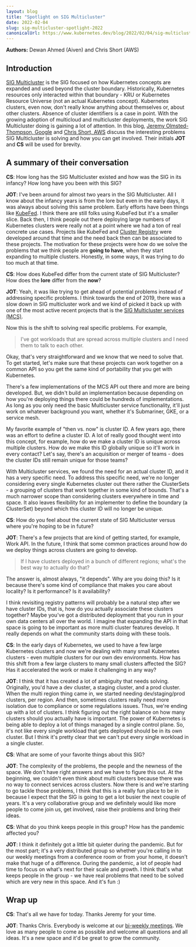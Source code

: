 ```yaml
---
layout: blog
title: "Spotlight on SIG Multicluster"
date: 2022-02-04
slug: sig-multicluster-spotlight-2022
canonicalUrl: https://www.kubernetes.dev/blog/2022/02/04/sig-multicluster-spotlight-2022/
---
```


**Authors:** Dewan Ahmed (Aiven) and Chris Short (AWS)

## Introduction

[SIG Multicluster](https://github.com/kubernetes/community/tree/master/sig-multicluster) is the SIG focused on how Kubernetes concepts are expanded and used beyond the cluster boundary. Historically, Kubernetes resources only interacted within that boundary - KRU or Kubernetes Resource Universe (not an actual Kubernetes concept). Kubernetes clusters, even now, don't really know anything about themselves or, about other clusters. Absence of cluster identifiers is a case in point. With the growing adoption of multicloud and multicluster deployments, the work SIG Multicluster doing is gaining a lot of attention. In this blog, [Jeremy Olmsted-Thompson, Google](https://twitter.com/jeremyot) and [Chris Short, AWS](https://twitter.com/ChrisShort) discuss the interesting problems SIG Multicluster is solving and how you can get involved. Their initials **JOT** and **CS** will be used for brevity.

## A summary of their conversation

**CS**: How long has the SIG Multicluster existed and how was the SIG in its infancy? How long have you been with this SIG?

**JOT**: I've been around for almost two years in the SIG Multicluster. All I know about the infancy years is from the lore but even in the early days, it was always about solving this same problem. Early efforts have been things like [KubeFed](https://github.com/kubernetes-sigs/kubefed). I think there are still folks using KubeFed but it's a smaller slice. Back then, I think people out there deploying large numbers of Kubernetes clusters were really not at a point where we had a ton of real concrete use cases. Projects like KubeFed and [Cluster Registry](https://github.com/kubernetes-retired/cluster-registry) were developed around that time and the need back then can be associated to these projects. The motivation for these projects were how do we solve the problems that we think people are **going to have**, when they start expanding to multiple clusters. Honestly, in some ways, it was trying to do too much at that time.

**CS**: How does KubeFed differ from the current state of SIG Multicluster? How does the **lore** differ from the **now**?

**JOT**: Yeah, it was like trying to get ahead of potential problems instead of addressing specific problems. I think towards the end of 2019, there was a slow down in SIG multicluster work and we kind of picked it back up with one of the most active recent projects that is the [SIG Multicluster services (MCS)](https://github.com/kubernetes-sigs/mcs-api). 

Now this is the shift to solving real specific problems. For example, 

> I've got workloads that are spread across multiple clusters and I need them to talk to each other. 
 
Okay, that's very straightforward and we know that we need to solve that. To get started, let's make sure that these projects can work together on a common API so you get the same kind of portability that you get with Kubernetes.

There's a few implementations of the MCS API out there and more are being developed. But, we didn't build an implementation because depending on how you're deploying things there could be hundreds of implementations. As long as you only need the basic Multicluster service functionality, it'll just work on whatever background you want, whether it's Submariner, GKE, or a service mesh.

My favorite example of "then vs. now" is cluster ID. A few years ago, there was an effort to define a cluster ID. A lot of really good thought went into this concept, for example, how do we make a cluster ID is unique across multiple clusters. How do we make this ID globally unique so it'll work in every contact? Let's say, there's an acquisition or merger of teams - does the cluster IDs still remain unique for those teams? 

With Multicluster services, we found the need for an actual cluster ID, and it has a very specific need. To address this specific need, we're no longer considering every single Kubernetes cluster out there rather the ClusterSets - a grouping of clusters that work together in some kind of bounds. That's a much narrower scope than considering clusters everywhere in time and space. It also leaves flexibility for an implementer to define the boundary (a ClusterSet) beyond which this cluster ID will no longer be unique. 


**CS**: How do you feel about the current state of SIG Multicluster versus where you're hoping to be in future?

**JOT**: There's a few projects that are kind of getting started, for example, Work API. In the future, I think that some common practices around how do we deploy things across clusters are going to develop. 
> If I have clusters deployed in a bunch of different regions; what's the best way to actually do that?

The answer is, almost always, "it depends". Why are you doing this? Is it because there's some kind of compliance that makes you care about locality? Is it performance? Is it availability? 

I think revisiting registry patterns will probably be a natural step after we have cluster IDs, that is, how do you actually associate these clusters together? Maybe you've got a distributed deployment that you run in your own data centers all over the world. I imagine that expanding the API in that space is going to be important as more multi cluster features develop. It really depends on what the community starts doing with these tools.

**CS**: In the early days of Kubernetes, we used to have a few large Kubernetes clusters and now we're dealing with many small Kubernetes clusters - even multiple clusters for our own dev environments. How has this shift from a few large clusters to many small clusters affected the SIG? Has it accelerated the work or make it challenging in any way?

**JOT**: I think that it has created a lot of ambiguity that needs solving. Originally, you'd have a dev cluster, a staging cluster, and a prod cluster. When the multi region thing came in, we started needing  dev/staging/prod clusters, per region. And then, sometimes clusters really need more isolation due to compliance or some regulations issues. Thus, we're ending up with a lot of clusters. I think figuring out the right balance on how many clusters should you actually have is important. The power of Kubernetes is being able to deploy a lot of things managed by a single control plane. So, it's not like every single workload that gets deployed should be in its own cluster. But I think it's pretty clear that we can't put every single workload in a single cluster.

**CS**: What are some of your favorite things about this SIG?

**JOT**: The complexity of the problems, the people and the newness of the space. We don't have right answers and we have to figure this out. At the beginning, we couldn't even think about multi clusters because there was no way to connect services across clusters. Now there is and we're starting to go tackle those problems, I think that this is a really fun place to be in because I expect that the SIG is going to get a lot busier the next couple of years. It's a very collaborative group and we definitely would like more people to come join us, get involved, raise their problems and bring their ideas. 

**CS**: What do you think keeps people in this group? How has the pandemic affected you?

**JOT**: I think it definitely got a little bit quieter during the pandemic. But for the most part; it's a very distributed group so whether you're calling in to our weekly meetings from a conference room or from your home, it doesn't make that huge of a difference. During the pandemic, a lot of people had time to focus on what's next for their scale and growth. I think that's what keeps people in the group - we have real problems that need to be solved which are very new in this space. And it's fun :)

## Wrap up

**CS**: That's all we have for today. Thanks Jeremy for your time.

**JOT**: Thanks Chris. Everybody is welcome at our [bi-weekly meetings](https://github.com/kubernetes/community/tree/master/sig-multicluster#meetings). We love as many people to come as possible and welcome all questions and all ideas. It's a new space and it'd be great to grow the community.